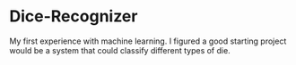 # Dice-Recognizer

My first experience with machine learning. I figured a good starting project would be a system that could classify different types of die.
